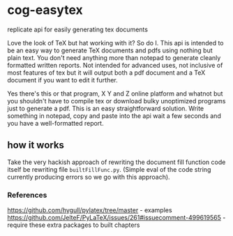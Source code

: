 # cog-easytex

replicate api for easily generating tex documents

Love the look of TeX but hat working with it? So do I. This api is intended to be an easy way to generate TeX documents and pdfs using nothing but plain text. You don't need anything more than notepad to generate cleanly formatted written reports. Not intended for advanced uses, not inclusive of most features of tex but it will output both a pdf document and a TeX document if you want to edit it further. 

Yes there's this or that program, X Y and Z online platform and whatnot but you shouldn't have to compile tex or download bulky unoptimized programs just to generate a pdf. This is an easy straightforward solution. Write something in notepad, copy and paste into the api wait a few seconds and you have a well-formatted report. 


## how it works
Take the very hackish approach of rewriting the document fill function code itself be rewriting file `builtFillFunc.py`. (Simple eval of the code string currently producing errors so we go with this approach). 

### References 
https://github.com/hygull/pylatex/tree/master - examples
https://github.com/JelteF/PyLaTeX/issues/261#issuecomment-499619565 - require these extra packages to built chapters